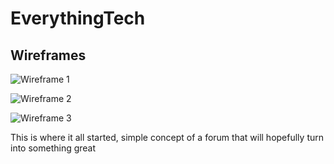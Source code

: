 # EverythingTech

## Wireframes

![Wireframe 1](assets/images/Skärmbild%202023-11-20%20051501.png)

![Wireframe 2](assets/images/Skärmbild%202023-11-20%20051508.png)

![Wireframe 3](assets/images/Skärmbild%202023-11-20%20051518.png)

This is where it all started, simple concept of a forum that will hopefully turn into something great
